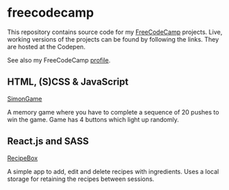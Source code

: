 # freecodecamp

This repository contains source code for my
[FreeCodeCamp](https://www.freecodecamp.com) projects. Live, working versions
of the projects can be found by following the links. They are hosted at the Codepen.

See also my FreeCodeCamp [profile](https://www.freecodecamp.com/tpoikela).

## HTML, (S)CSS & JavaScript

[SimonGame](https://codepen.io/tpoikela/full/VjjKLO/)

A memory game where you have to complete a sequence of 20 pushes to win the
game. Game has 4 buttons which light up randomly.

## React.js and SASS ##

[RecipeBox](http://codepen.io/tpoikela/full/oLWwrj/)

A simple app to add, edit and delete recipes with ingredients. Uses a local
storage for retaining the recipes between sessions.

